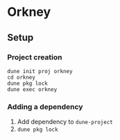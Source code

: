 # Orkney

## Setup

### Project creation

```
dune init proj orkney
cd orkney
dune pkg lock
dune exec orkney
```

### Adding a dependency

1. Add dependency to `dune-project`
2. `dune pkg lock`

